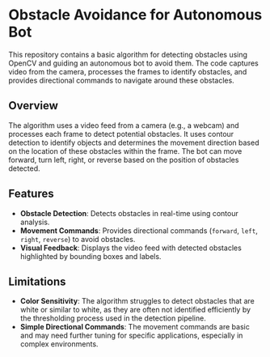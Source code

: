 # Obstacle Avoidance for Autonomous Bot

This repository contains a basic algorithm for detecting obstacles using OpenCV and guiding an autonomous bot to avoid them. 
The code captures video from the camera, processes the frames to identify obstacles, and provides directional commands to navigate around these obstacles.

## Overview

The algorithm uses a video feed from a camera (e.g., a webcam) and processes each frame to detect potential obstacles. 
It uses contour detection to identify objects and determines the movement direction based on the location of these obstacles within the frame. 
The bot can move forward, turn left, right, or reverse based on the position of obstacles detected.

## Features

- **Obstacle Detection**: Detects obstacles in real-time using contour analysis.
- **Movement Commands**: Provides directional commands (`forward`, `left`, `right`, `reverse`) to avoid obstacles.
- **Visual Feedback**: Displays the video feed with detected obstacles highlighted by bounding boxes and labels.

## Limitations

- **Color Sensitivity**: The algorithm struggles to detect obstacles that are white or similar to white, as they are often not identified efficiently by the thresholding process used in the detection pipeline.
- **Simple Directional Commands**: The movement commands are basic and may need further tuning for specific applications, especially in complex environments.



